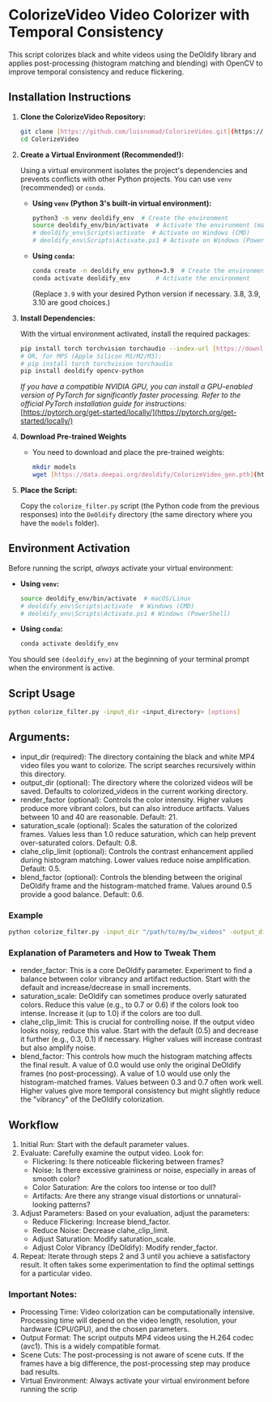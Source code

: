 # ColorizeVideo Video Colorizer with Temporal Consistency

This script colorizes black and white videos using the DeOldify library and applies post-processing (histogram matching and blending) with OpenCV to improve temporal consistency and reduce flickering.

## Installation Instructions

1.  **Clone the ColorizeVideo Repository:**

    ```bash
    git clone [https://github.com/luisnomad/ColorizeVideo.git](https://github.com/luisnomad/ColorizeVideo.git)
    cd ColorizeVideo
    ```

2.  **Create a Virtual Environment (Recommended!):**

    Using a virtual environment isolates the project's dependencies and prevents conflicts with other Python projects.  You can use `venv` (recommended) or `conda`.

    *   **Using `venv` (Python 3's built-in virtual environment):**
        ```bash
        python3 -m venv deoldify_env  # Create the environment
        source deoldify_env/bin/activate  # Activate the environment (macOS/Linux)
        # deoldify_env\Scripts\activate  # Activate on Windows (CMD)
        # deoldify_env\Scripts\Activate.ps1 # Activate on Windows (PowerShell)
        ```

    *   **Using `conda`:**
        ```bash
        conda create -n deoldify_env python=3.9  # Create the environment
        conda activate deoldify_env       # Activate the environment
        ```
        (Replace `3.9` with your desired Python version if necessary. 3.8, 3.9, 3.10 are good choices.)

3.  **Install Dependencies:**

    With the virtual environment activated, install the required packages:

    ```bash
    pip install torch torchvision torchaudio --index-url [https://download.pytorch.org/whl/cpu](https://download.pytorch.org/whl/cpu)  # For CPU
    # OR, for MPS (Apple Silicon M1/M2/M3):
    # pip install torch torchvision torchaudio
    pip install deoldify opencv-python
    ```
    *If you have a compatible NVIDIA GPU, you can install a GPU-enabled version of PyTorch for significantly faster processing.  Refer to the official PyTorch installation guide for instructions:* [https://pytorch.org/get-started/locally/](https://pytorch.org/get-started/locally/)

4. **Download Pre-trained Weights**
    * You need to download and place the pre-trained weights:
        ```bash
        mkdir models
        wget [https://data.deepai.org/deoldify/ColorizeVideo_gen.pth](https://www.google.com/search?q=https://data.deepai.org/deoldify/ColorizeVideo_gen.pth) -O ./models/ColorizeVideo_gen.pth
        ```

5.  **Place the Script:**

    Copy the `colorize_filter.py` script (the Python code from the previous responses) into the `DeOldify` directory (the same directory where you have the `models` folder).

## Environment Activation

Before running the script, *always* activate your virtual environment:

*   **Using `venv`:**
    ```bash
    source deoldify_env/bin/activate  # macOS/Linux
    # deoldify_env\Scripts\activate  # Windows (CMD)
    # deoldify_env\Scripts\Activate.ps1 # Windows (PowerShell)
    ```

*   **Using `conda`:**
    ```bash
    conda activate deoldify_env
    ```

You should see `(deoldify_env)` at the beginning of your terminal prompt when the environment is active.

## Script Usage

```bash
python colorize_filter.py -input_dir <input_directory> [options]
```

## Arguments:

- input_dir (required): The directory containing the black and white MP4 video files you want to colorize. The script searches recursively within this directory.
- output_dir (optional): The directory where the colorized videos will be saved. Defaults to colorized_videos in the current working directory.
- render_factor (optional): Controls the color intensity. Higher values produce more vibrant colors, but can also introduce artifacts. Values between 10 and 40 are reasonable. Default: 21.
- saturation_scale (optional): Scales the saturation of the colorized frames. Values less than 1.0 reduce saturation, which can help prevent over-saturated colors. Default: 0.8.
- clahe_clip_limit (optional): Controls the contrast enhancement applied during histogram matching. Lower values reduce noise amplification. Default: 0.5.
- blend_factor (optional): Controls the blending between the original DeOldify frame and the histogram-matched frame. Values around 0.5 provide a good balance. Default: 0.6.

### Example

```bash
python colorize_filter.py -input_dir "/path/to/my/bw_videos" -output_dir "my_colorized_videos" -render_factor 25 -saturation_scale 0.7 -clahe_clip_limit 0.3 -blend_factor 0.7
```

### Explanation of Parameters and How to Tweak Them

- render_factor: This is a core DeOldify parameter.  Experiment to find a balance between color vibrancy and artifact reduction.  Start with the default and increase/decrease in small increments.
- saturation_scale:  DeOldify can sometimes produce overly saturated colors. Reduce this value (e.g., to 0.7 or 0.6) if the colors look too intense.  Increase it (up to 1.0) if the colors are too dull.
- clahe_clip_limit: This is crucial for controlling noise.  If the output video looks noisy, reduce this value.  Start with the default (0.5) and decrease it further (e.g., 0.3, 0.1) if necessary.  Higher values will increase contrast but also amplify noise.
- blend_factor:  This controls how much the histogram matching affects the final result.  A value of 0.0 would use only the original DeOldify frames (no post-processing).  A value of 1.0 would use only the histogram-matched frames.  Values between 0.3 and 0.7 often work well.  Higher values give more temporal consistency but might slightly reduce the "vibrancy" of the DeOldify colorization.

## Workflow

1. Initial Run: Start with the default parameter values.
2. Evaluate: Carefully examine the output video. Look for:
    * Flickering: Is there noticeable flickering between frames?
    * Noise: Is there excessive graininess or noise, especially in areas of smooth color?
    * Color Saturation: Are the colors too intense or too dull?
    * Artifacts: Are there any strange visual distortions or unnatural-looking patterns?
3. Adjust Parameters: Based on your evaluation, adjust the parameters:
    * Reduce Flickering: Increase blend_factor.
    * Reduce Noise: Decrease clahe_clip_limit.
    * Adjust Saturation: Modify saturation_scale.
    * Adjust Color Vibrancy (DeOldify): Modify render_factor.
4. Repeat: Iterate through steps 2 and 3 until you achieve a satisfactory result. It often takes some experimentation to find the optimal settings for a particular video.

### Important Notes:

* Processing Time: Video colorization can be computationally intensive. Processing time will depend on the video length, resolution, your hardware (CPU/GPU), and the chosen parameters.
* Output Format: The script outputs MP4 videos using the H.264 codec (avc1). This is a widely compatible format.
* Scene Cuts: The post-processing is not aware of scene cuts. If the frames have a big difference, the post-processing step may produce bad results.
* Virtual Environment: Always activate your virtual environment before running the scrip
